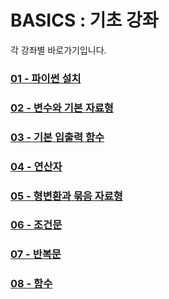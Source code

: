 # BASICS : 기초 강좌
각 강좌별 바로가기입니다.

### [01 - 파이썬 설치](.01-install_python/README.md)

### [02 - 변수와 기본 자료형](./02-variables_and_types/README.md)

### [03 - 기본 입출력 함수](./03-basic_console_IO/README.md)

### [04 - 연산자](./04-operators/README.md)

### [05 - 형변환과 묶음 자료형](./05-casting_and_collections/README.md)

### [06 - 조건문](./06-conditions/README.md)

### [07 - 반복문](./07-loops/README.md)

### [08 - 함수](./08-function/README.md)
